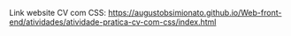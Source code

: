 Link website CV com CSS: https://augustobsimionato.github.io/Web-front-end/atividades/atividade-pratica-cv-com-css/index.html
